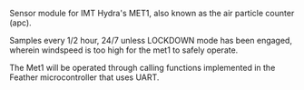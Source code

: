 Sensor module for IMT Hydra's MET1, also known as the air particle counter (apc).

Samples every 1/2 hour, 24/7 unless LOCKDOWN mode has been engaged, wherein windspeed is too high for the met1 to safely
operate.

The Met1 will be operated through calling functions implemented in the Feather microcontroller that uses UART.
